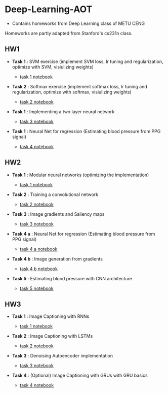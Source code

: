 # Deep-Learning-AOT

- Contains homeworks from Deep Learning class of METU CENG

Homeworks are partly adapted from Stanford's cs231n class.


## HW1
- __Task 1__ : SVM exercise (implement SVM loss, lr tuning and regularization, optimize with SVM, visiulizing weights)
    - [task 1 notebook](homeworks/HW1_for_students/htmls/task1_svm.html)

- __Task 2__ : Softmax exercise (implement softmax loss, lr tuning and regularization, optimize with softmax, visiulizing weights)
    - [task 2 notebook](homeworks/HW1_for_students/htmls/task2_softmax.html)

- __Task 1__ : Implementing a two layer neural network
    - [task 3 notebook](homeworks/HW1_for_students/htmls/task3_two_layer_net.html)
    
- __Task 1__ : Neural Net for regression (Estimating blood pressure from PPG signal)
    - [task 4 notebook](homeworks/HW1_for_students/htmls/task4_BP_estimation.html)


## HW2
- __Task 1__ : Modular neural networks (optimizing the implementation)
    - [task 1 notebook](homeworks/HW2/htmls/task1_layers.html)

- __Task 2__ : Training a convolutional network
    - [task 2 notebook](homeworks/HW2/htmls/task2_convnet.html)

- __Task 3__ : Image gradients and Saliency maps
    - [task 3 notebook](homeworks/HW2/htmls/task3_image_gradients.html)
    
- __Task 4 a__ : Neural Net for regression (Estimating blood pressure from PPG signal)
    - [task 4 a notebook](homeworks/HW2/htmls/task4_BP_estimation.html)

- __Task 4 b__ : Image generation from gradients
    - [task 4 b notebook](homeworks/HW2/htmls/task4_image_generation.html)

- __Task 5__ : Estimating blood pressure with CNN architecture
    - [task 5 notebook](homeworks/HW2/htmls/task5_blood_pressure.html)

## HW3
- __Task 1__ : Image Captioning with RNNs
    - [task 1 notebook](homeworks/HW3/htmls/task1_RNN_captioning.html)

- __Task 2__ : Image Captioning with LSTMs
    - [task 2 notebook](homeworks/HW3/htmls/task2_LSTM_captioning.html)

- __Task 3__ : Denoising Autoencoder implementation
    - [task 3 notebook](homeworks/HW3/htmls/task3_denoising_AE.html)
    
- __Task 4__ : (Optional) Image Captioning with GRUs with GRU basics
    - [task 4 notebook](homeworks/HW3/htmls/task4_GRU_captioning.html)
